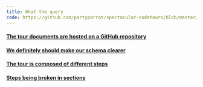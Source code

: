 ```yaml
---
title: What the query
code: https://github.com/partyparrot/spectacular-codetours/blob/master/presentation/tour.graphql
---
```


<a href="https://github.com/partyparrot/spectacular-codetours/blob/master/presentation/tour.graphql#L1-L2"><h4>The tour documents are hosted on a GitHub repository</h4></a>

<a href="https://github.com/partyparrot/spectacular-codetours/blob/master/presentation/tour.graphql#L3-L5"><h4>We definitely should make our schema clearer</h4></a>

<a href="https://github.com/partyparrot/spectacular-codetours/blob/master/presentation/tour.graphql#L6-L10"><h4>The tour is composed of different steps</h4></a>

<a href="https://github.com/partyparrot/spectacular-codetours/blob/master/presentation/tour.graphql#L11-L17"><h4>Steps being broken in sections</h4></a>
